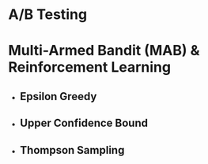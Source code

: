 # A/B Testing   
# Multi-Armed Bandit (MAB) & Reinforcement Learning   
- ## Epsilon Greedy   
- ## Upper Confidence Bound   
- ## Thompson Sampling
